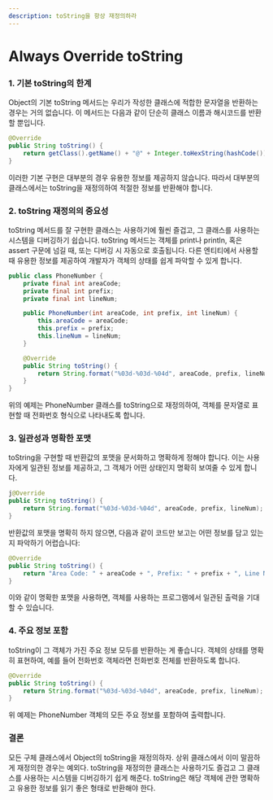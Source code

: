 ```yaml
---
description: toString을 항상 재정의하라
---
```


# Always Override toString

### 1. 기본 toString의 한계

Object의 기본 toString 메서드는 우리가 작성한 클래스에 적합한 문자열을 반환하는 경우는 거의 없습니다. 이 메서드는 다음과 같이 단순히 클래스 이름과 해시코드를 반환할 뿐입니다.

```java
@Override
public String toString() {
    return getClass().getName() + "@" + Integer.toHexString(hashCode());
}
```

이러한 기본 구현은 대부분의 경우 유용한 정보를 제공하지 않습니다. 따라서 대부분의 클래스에서는 toString을 재정의하여 적절한 정보를 반환해야 합니다.

### 2. toString 재정의의 중요성

toString 메서드를 잘 구현한 클래스는 사용하기에 훨씬 즐겁고, 그 클래스를 사용하는 시스템을 디버깅하기 쉽습니다. toString 메서드는 객체를 print나 println, 혹은 assert 구문에 넘길 때, 또는 디버깅 시 자동으로 호출됩니다. 다른 엔티티에서 사용할 때 유용한 정보를 제공하여 개발자가 객체의 상태를 쉽게 파악할 수 있게 합니다.

```java
public class PhoneNumber {
    private final int areaCode;
    private final int prefix;
    private final int lineNum;

    public PhoneNumber(int areaCode, int prefix, int lineNum) {
        this.areaCode = areaCode;
        this.prefix = prefix;
        this.lineNum = lineNum;
    }

    @Override
    public String toString() {
        return String.format("%03d-%03d-%04d", areaCode, prefix, lineNum);
    }
}
```

위의 예제는 PhoneNumber 클래스를 toString으로 재정의하여, 객체를 문자열로 표현할 때 전화번호 형식으로 나타내도록 합니다.

### 3. 일관성과 명확한 포맷

toString을 구현할 때 반환값의 포맷을 문서화하고 명확하게 정해야 합니다. 이는 사용자에게 일관된 정보를 제공하고, 그 객체가 어떤 상태인지 명확히 보여줄 수 있게 합니다.

```java
j@Override
public String toString() {
    return String.format("%03d-%03d-%04d", areaCode, prefix, lineNum);
}
```

반환값의 포맷을 명확히 하지 않으면, 다음과 같이 코드만 보고는 어떤 정보를 담고 있는지 파악하기 어렵습니다:

```java
@Override
public String toString() {
    return "Area Code: " + areaCode + ", Prefix: " + prefix + ", Line Number: " + lineNum;
}
```

이와 같이 명확한 포맷을 사용하면, 객체를 사용하는 프로그램에서 일관된 출력을 기대할 수 있습니다.

### 4. 주요 정보 포함

toString이 그 객체가 가진 주요 정보 모두를 반환하는 게 좋습니다. 객체의 상태를 명확히 표현하여, 예를 들어 전화번호 객체라면 전화번호 전체를 반환하도록 합니다.

```java
@Override
public String toString() {
    return String.format("%03d-%03d-%04d", areaCode, prefix, lineNum);
}
```

위 예제는 PhoneNumber 객체의 모든 주요 정보를 포함하여 출력합니다.

### 결론

모든 구체 클래스에서 Object의 toString을 재정의하자. 상위 클래스에서 이미 말끔하게 재정의한 경우는 예외다. toString을 재정의한 클래스는 사용하기도 즐겁고 그 클래스를 사용하는 시스템을 디버깅하기 쉽게 해준다. toString은 해당 객체에 관한 명확하고 유용한 정보를 읽기 좋은 형태로 반환해야 한다.
